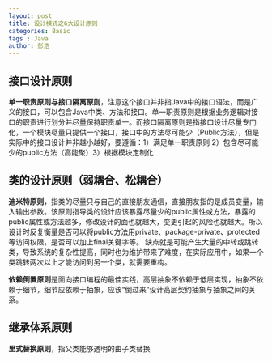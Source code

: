 ```yaml
---
layout: post
title: 设计模式之6大设计原则
categories: Basic
tags : Java
author: 彭浩
---
```


## 接口设计原则

**单一职责原则与接口隔离原则**，注意这个接口并非指Java中的接口语法，而是广义的接口，可以包含Java中类、方法和接口。单一职责原则是根据业务逻辑对接口的职责进行划分并尽量保持职责单一。而接口隔离原则是指接口设计尽量专门化，一个模块尽量只提供一个接口，接口中的方法尽可能少（Public方法），但是实际中的接口设计并非越小越好，要遵循：1）满足单一职责原则 2）包含尽可能少的public方法（高能聚）3）根据模块定制化

## 类的设计原则（弱耦合、松耦合）

**迪米特原则**，指类的尽量只与自己的直接朋友通信，直接朋友指的是成员变量，输入输出参数。该原则指导类的设计应该暴露尽量少的public属性或方法，暴露的public属性或方法越多，修改设计的面也就越大，变更引起的风险也就越大。所以设计时反复衡量是否可以将public方法用private、package-private、protected等访问权限，是否可以加上final关键字等。
缺点就是可能产生大量的中转或跳转类，导致系统的复杂性提高，同时也为维护带来了难度，在实际应用中，如果一个类跳转两次以上才能访问到另一个类，就需要重构。

**依赖倒置原则**是面向接口编程的最佳实践，高层抽象不依赖于低层实现，抽象不依赖于细节，细节应依赖于抽象，应该“倒过来”设计高层契约抽象与抽象之间的关系。

## 继承体系原则

**里式替换原则**，指父类能够透明的由子类替换


